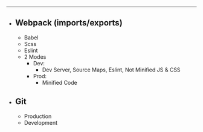 ---
- Webpack (imports/exports)
    - 
    - Babel
    - Scss
    - Eslint
    - 2 Modes
        - Dev: 
            - Dev Server, Source Maps, Eslint, Not Minified JS & CSS
        - Prod:
            - Minified Code
- Git
    - 
    - Production
    - Development
